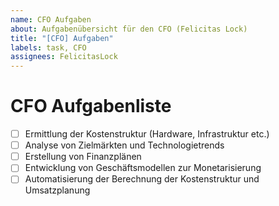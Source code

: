 ```yaml
---
name: CFO Aufgaben
about: Aufgabenübersicht für den CFO (Felicitas Lock)
title: "[CFO] Aufgaben"
labels: task, CFO
assignees: FelicitasLock
---
```


# CFO Aufgabenliste

- [ ] Ermittlung der Kostenstruktur (Hardware, Infrastruktur etc.)
- [ ] Analyse von Zielmärkten und Technologietrends
- [ ] Erstellung von Finanzplänen
- [ ] Entwicklung von Geschäftsmodellen zur Monetarisierung
- [ ] Automatisierung der Berechnung der Kostenstruktur und Umsatzplanung
